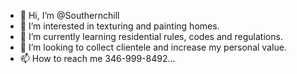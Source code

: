 - 👋 Hi, I’m @Southernchill
- 👀 I’m interested in texturing and painting homes.
- 🌱 I’m currently learning residential rules, codes and regulations.
- 💞️ I’m looking to collect clientele and increase my personal value.
- 📫 How to reach me 346-999-8492...

<!---
Southernchill/Southernchill is a ✨ special ✨ repository because its `README.md` (this file) appears on your GitHub profile.
You can click the Preview link to take a look at your changes.
--->
